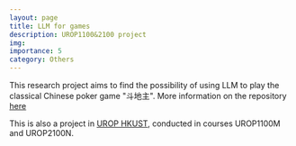 ```yaml
---
layout: page
title: LLM for games
description: UROP1100&2100 project
img:
importance: 5
category: Others
---
```


This research project aims to find the possibility of using LLM to play the classical Chinese poker game "斗地主".
More information on the repository [here](https://github.com/boring180/ChinesePokerAi)

This is also a project in [UROP HKUST](https://urop.hkust.edu.hk/home), conducted in courses UROP1100M and UROP2100N.
